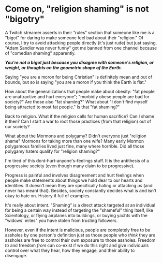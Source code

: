 # Come on, "religion shaming" is not "bigotry"

A Twitch streamer asserts in their "rules" section that someone like me is a "bigot" for daring to make someone feel bad about their "religion." Of course, I try to avoid attacking people directly (it's just rude) but just saying, "Adam Sandler was never funny" got me banned from one channel because of "comedian shaming" apparently.

***You're not a bigot just because you disagree with someone's religion, or weight, or thoughts on the geometric shape of the Earth.***

Saying "you are a moron for being Christian" is definitely mean and out of bounds, but so is saying "you are a moron if you think the Earth is flat."

How about the generalizations that people make about obesity: "fat people are unattractive and hurt everyone"; "morbidly obese people are bad for society?" Are those also "fat shaming?" What about "I don't find myself being attracted to most fat people." Is that "fat shaming?"

Back to religion. What if the religion calls for human sacrifice? Can I shame it then? Can I start a war to root those practices (from that religion) out of our society?

What about the Mormons and polygamy? Didn't everyone just "religion shame" Mormons for taking more than one wife? Many early Mormon polygamous families lived just fine, many where horrible. Did all those polygamy haters qualify for "religion shaming?"

I'm tired of this dont-hurt-anyone's-feelings stuff. It is the antithesis of a progressive society (even though many claim to be progressive).

Progress is painful and involves disagreement and hurt feelings when people make statements about things we hold dear to our hearts and identities. It doesn't mean they are specifically hating or attacking *us* (and never has meant that). Besides, society constantly decides what is and isn't okay to hate on. History if full of examples.

It's really about intent. "Shaming" is a direct attack targeted at an individual for being a certain way instead of targeting the "shameful" thing itself, like Scientology, or flying airplanes into buildings, or buying yachts with the "widows' mites" you have stolen from trusting followers.

However, even if the intent is malicious, people are completely free to be assholes by one person's definition just as those people who *think* they are assholes are free to control their own exposure to those assholes. Freedom *to* and freedom *from* can co-exist if we do this right and give individuals control over what they hear, how they engage, and their ability to disengage.
